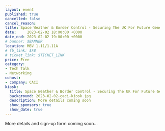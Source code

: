 ```yaml
---
layout: event
published: true
cancelled: false
cancel_reason:
title: Space Weather & Border Control - Securing The UK For Future Generations
date:     2023-02-02 18:00:00 +0000
date_end: 2023-02-02 19:00:00 +0000
# banner: $BANNER
location: MBV 1.11/1.11A
# fb_link: $FB
# ticket_link: $TICKET_LINK
price: Free
category:
- Tech Talk
- Networking
cohost:
- company: CACI
kiosk:
  title: Space Weather & Border Control - Securing The UK For Future Generations
  background: 2023-02-02-caci-kiosk.jpg
  description: More details coming soon
  show_sponsors: true
  show_date: true
---
```


More details and sign-up form coming soon...